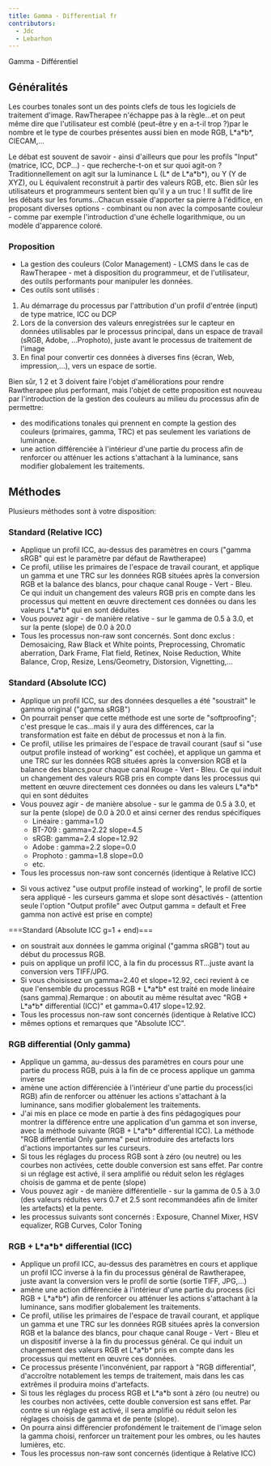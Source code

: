 ```yaml
---
title: Gamma - Differential fr
contributors:
  - Jdc
  - Lebarhon
---
```


<div class="pagetitle">

Gamma - Différentiel

</div>

## Généralités

Les courbes tonales sont un des points clefs de tous les logiciels de
traitement d'image. RawTherapee n'échappe pas à la règle...et on peut
même dire que l'utilisateur est comblé (peut-être y en a-t-il trop ?)par
le nombre et le type de courbes présentes aussi bien en mode RGB,
L\*a\*b\*, CIECAM,...

Le débat est souvent de savoir - ainsi d'ailleurs que pour les profils
"Input" (matrice, ICC, DCP...) - que recherche-t-on et sur quoi agit-on
? Traditionnellement on agit sur la luminance L (L\* de L\*a\*b\*), ou Y
(Y de XYZ), ou L équivalent reconstruit à partir des valeurs RGB, etc.
Bien sûr les utilisateurs et programmeurs sentent bien qu'il y a un truc
! Il suffit de lire les débats sur les forums...Chacun essaie d'apporter
sa pierre à l'édifice, en proposant diverses options - combinant ou non
avec la composante couleur - comme par exemple l'introduction d'une
échelle logarithmique, ou un modèle d'apparence coloré.

### Proposition

- La gestion des couleurs (Color Management) - LCMS dans le cas de
  RawTherapee - met à disposition du programmeur, et de l'utilisateur,
  des outils performants pour manipuler les données.
- Ces outils sont utilisés :

1.  Au démarrage du processus par l'attribution d'un profil d'entrée
    (input) de type matrice, ICC ou DCP
2.  Lors de la conversion des valeurs enregistrées sur le capteur en
    données utilisables par le processus principal, dans un espace de
    travail (sRGB, Adobe, ...Prophoto), juste avant le processus de
    traitement de l'image
3.  En final pour convertir ces données à diverses fins (écran, Web,
    impression,...), vers un espace de sortie.

Bien sûr, 1 2 et 3 doivent faire l'objet d'améliorations pour rendre
Rawtherapee plus performant, mais l'objet de cette proposition est
nouveau par l'introduction de la gestion des couleurs au milieu du
processus afin de permettre:

- des modifications tonales qui prennent en compte la gestion des
  couleurs (primaires, gamma, TRC) et pas seulement les variations de
  luminance.
- une action différenciée à l'intérieur d'une partie du process afin de
  renforcer ou atténuer les actions s'attachant à la luminance, sans
  modifier globalement les traitements.

## Méthodes

Plusieurs méthodes sont à votre disposition:

### Standard (Relative ICC)

- Applique un profil ICC, au-dessus des paramètres en cours ("gamma
  sRGB" qui est le paramètre par défaut de Rawtherapee)
- Ce profil, utilise les primaires de l'espace de travail courant, et
  applique un gamma et une TRC sur les données RGB situées après la
  conversion RGB et la balance des blancs, pour chaque canal Rouge -
  Vert - Bleu. Ce qui induit un changement des valeurs RGB pris en
  compte dans les processus qui mettent en œuvre directement ces données
  ou dans les valeurs L\*a\*b\* qui en sont déduites
- Vous pouvez agir - de manière relative - sur le gamma de 0.5 à 3.0, et
  sur la pente (slope) de 0.0 à 20.0
- Tous les processus non-raw sont concernés. Sont donc exclus :
  Demosaicing, Raw Black et White points, Preprocessing, Chromatic
  aberration, Dark Frame, Flat field, Retinex, Noise Reduction, White
  Balance, Crop, Resize, Lens/Geometry, Distorsion, Vignetting,...

### Standard (Absolute ICC)

- Applique un profil ICC, sur des données desquelles a été "soustrait"
  le gamma original ("gamma sRGB")
- On pourrait penser que cette méthode est une sorte de "softproofing";
  c'est presque le cas...mais il y aura des différences, car la
  transformation est faite en début de processus et non à la fin.
- Ce profil, utilise les primaires de l'espace de travail courant (sauf
  si "use output profile instead of working" est cochée), et applique un
  gamma et une TRC sur les données RGB situées après la conversion RGB
  et la balance des blancs,pour chaque canal Rouge - Vert - Bleu. Ce qui
  induit un changement des valeurs RGB pris en compte dans les processus
  qui mettent en œuvre directement ces données ou dans les valeurs
  L\*a\*b\* qui en sont déduites
- Vous pouvez agir - de manière absolue - sur le gamma de 0.5 à 3.0, et
  sur la pente (slope) de 0.0 à 20.0 et ainsi cerner des rendus
  spécifiques
  - Linéaire : gamma=1.0
  - BT-709 : gamma=2.22 slope=4.5
  - sRGB: gamma=2.4 slope=12.92
  - Adobe : gamma=2.2 slope=0.0
  - Prophoto : gamma=1.8 slope=0.0
  - etc.
- Tous les processus non-raw sont concernés (identique à Relative ICC)

<!-- -->

- Si vous activez "use output profile instead of working", le profil de
  sortie sera appliqué - les curseurs gamma et slope sont désactivés -
  (attention seule l'option "Output profile" avec Output gamma = default
  et Free gamma non activé est prise en compte)

===Standard (Absolute ICC g=1 + end)===

- on soustrait aux données le gamma original ("gamma sRGB") tout au
  début du processus RGB.
- puis on applique un profil ICC, à la fin du processus RT...juste avant
  la conversion vers TIFF/JPG.
- Si vous choisissez un gamma=2.40 et slope=12.92, ceci revient à ce que
  l'ensemble du processus RGB + L\*a\*b\* est traité en mode linéaire
  (sans gamma).Remarque : on aboutit au même résultat avec "RGB +
  L\*a\*b\* differential (ICC)" et gamma=0.417 slope=12.92.
- Tous les processus non-raw sont concernés (identique à Relative ICC)
- mêmes options et remarques que "Absolute ICC".

### RGB differential (Only gamma)

- Applique un gamma, au-dessus des paramètres en cours pour une partie
  du process RGB, puis à la fin de ce process applique un gamma inverse
- amène une action différenciée à l'intérieur d'une partie du
  process(ici RGB) afin de renforcer ou atténuer les actions s'attachant
  à la luminance, sans modifier globalement les traitements.
- J'ai mis en place ce mode en partie à des fins pédagogiques pour
  montrer la différence entre une application d'un gamma et son inverse,
  avec la méthode suivante (RGB + L\*a\*b\* differential ICC). La
  méthode "RGB differential Only gamma" peut introduire des artefacts
  lors d'actions importantes sur les curseurs.
- Si tous les réglages du process RGB sont à zéro (ou neutre) ou les
  courbes non activées, cette double conversion est sans effet. Par
  contre si un réglage est activé, il sera amplifié ou réduit selon les
  réglages choisis de gamma et de pente (slope)
- Vous pouvez agir - de manière différentielle - sur la gamma de 0.5 à
  3.0 (des valeurs réduites vers 0.7 et 2.5 sont recommandées afin de
  limiter les artefacts) et la pente.
- les processus suivants sont concernés : Exposure, Channel Mixer, HSV
  equalizer, RGB Curves, Color Toning

### RGB + L\*a\*b\* differential (ICC)

- Applique un profil ICC, au-dessus des paramètres en cours et applique
  un profil ICC inverse à la fin du processus général de Rawtherapee,
  juste avant la conversion vers le profil de sortie (sortie TIFF,
  JPG,...)
- amène une action différenciée à l'intérieur d'une partie du process
  (ici RGB + L\*a\*b\*) afin de renforcer ou atténuer les actions
  s'attachant à la luminance, sans modifier globalement les traitements.
- Ce profil, utilise les primaires de l'espace de travail courant, et
  applique un gamma et une TRC sur les données RGB situées après la
  conversion RGB et la balance des blancs, pour chaque canal Rouge -
  Vert - Bleu et un dispositif inverse à la fin du processus général. Ce
  qui induit un changement des valeurs RGB et L\*a\*b\* pris en compte
  dans les processus qui mettent en œuvre ces données.
- Ce processus présente l’inconvénient, par rapport à "RGB
  differential", d'accroître notablement les temps de traitement, mais
  dans les cas extrêmes il produira moins d'artefacts.
- Si tous les réglages du process RGB et L\*a\*b sont à zéro (ou neutre)
  ou les courbes non activées, cette double conversion est sans effet.
  Par contre si un réglage est activé, il sera amplifié ou réduit selon
  les réglages choisis de gamma et de pente (slope).
- On pourra ainsi différencier profondément le traitement de l'image
  selon la gamma choisi, renforcer un traitement pour les ombres, ou les
  hautes lumières, etc.
- Tous les processus non-raw sont concernés (identique à Relative ICC)
